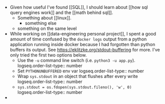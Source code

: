 - Given how useful I've found [[SQL]], I should learn about [[how sql query engines work]] and the [[math behind sql]].
	- Something about [[linux]].
		- something else
	- something on the same level
- While working on [[data-engineering personal project]], I spent a good amount of time confused by the `docker logs` output from a python application running inside docker because I had forgotten than python buffers its output. See https://eklitzke.org/stdout-buffering for more. I've only tried the first two options below.
	- Use the `-u` command line switch (i.e. `python3 -u app.py`).
	  logseq.order-list-type:: number
	- Set `PYTHONUNBUFFERED` env var
	  logseq.order-list-type:: number
	- Wrap `sys.stdout` in an object that flushes after every write
	  logseq.order-list-type:: number
	- `sys.stdout = os.fdopen(sys.stdout.fileno(), 'w', 0)`
	  logseq.order-list-type:: number
-